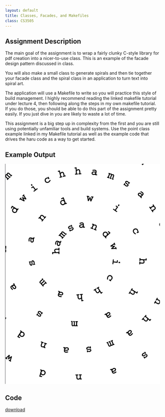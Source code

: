 ```yaml
---
layout: default
title: Classes, Facades, and Makefiles  
class: CS3505
---
```

## Assignment Description
The main goal of the assignment is to wrap a fairly clunky C-style library for pdf creation into a nicer-to-use class. This is an example of the facade design pattern discussed in class.  

You will also make a small class to generate spirals and then tie together your facade class and the spiral class in an application to turn text into spiral art.  

The application will use a Makefile to write so you will practice this style of build management. I highly recommend reading the linked makefile tutorial under lecture 4, then following along the steps in my own makefile tutorial. If you do those, you should be able to do this part of the assignment pretty easily. If you just dive in you are likely to waste a lot of time.  

This assignment is a big step up in complexity from the first and you are still using potentially unfamiliar tools and build systems. Use the point class example linked in my Makefile tutorial as well as the example code that drives the haru code as a way to get started.  

## Example Output
![image](/cs3505/images/a2.png)

## Code
[download](/cs3505/files/A2.zip)